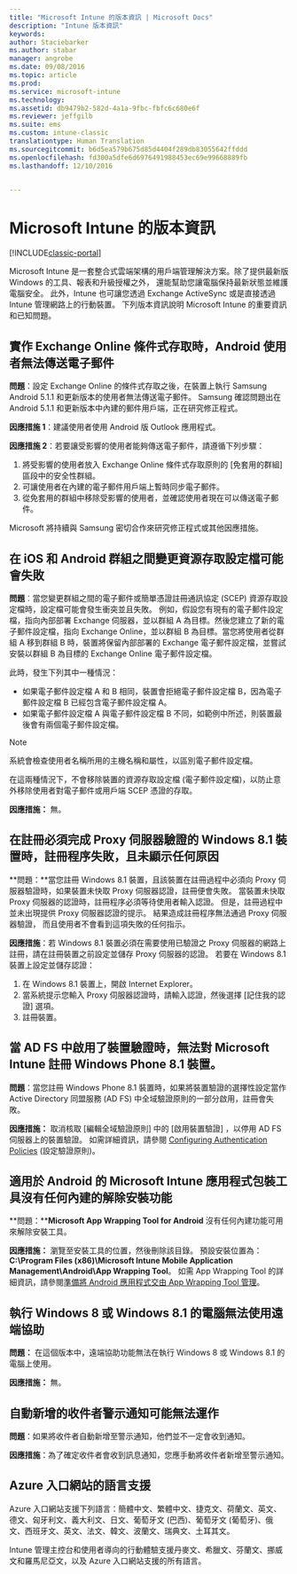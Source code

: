 ```yaml
---
title: "Microsoft Intune 的版本資訊 | Microsoft Docs"
description: "Intune 版本資訊"
keywords: 
author: Staciebarker
ms.author: stabar
manager: angrobe
ms.date: 09/08/2016
ms.topic: article
ms.prod: 
ms.service: microsoft-intune
ms.technology: 
ms.assetid: db9479b2-582d-4a1a-9fbc-fbfc6c680e6f
ms.reviewer: jeffgilb
ms.suite: ems
ms.custom: intune-classic
translationtype: Human Translation
ms.sourcegitcommit: b6d5ea579b675d85d4404f289db83055642ffddd
ms.openlocfilehash: fd300a5dfe6d6976491988453ec69e99668889fb
ms.lasthandoff: 12/10/2016


---
```


# <a name="release-notes-for-microsoft-intune"></a>Microsoft Intune 的版本資訊

[!INCLUDE[classic-portal](../includes/classic-portal.md)]

Microsoft Intune 是一套整合式雲端架構的用戶端管理解決方案。除了提供最新版 Windows 的工具、報表和升級授權之外， 還能幫助您讓電腦保持最新狀態並維護電腦安全。 此外，Intune 也可讓您透過 Exchange ActiveSync 或是直接透過 Intune 管理網路上的行動裝置。 下列版本資訊說明 Microsoft Intune 的重要資訊和已知問題。


## <a name="android-users-cant-send-email-when-conditional-access-for-exchange-online-is-implemented"></a>實作 Exchange Online 條件式存取時，Android 使用者無法傳送電子郵件

**問題**：設定 Exchange Online 的條件式存取之後，在裝置上執行 Samsung Android 5.1.1 和更新版本的使用者無法傳送電子郵件。 Samsung 確認問題出在 Android 5.1.1 和更新版本中內建的郵件用戶端，正在研究修正程式。

**因應措施 1**：建議使用者使用 Android 版 Outlook 應用程式。

**因應措施 2**：若要讓受影響的使用者能夠傳送電子郵件，請遵循下列步驟：

1. 將受影響的使用者放入 Exchange Online 條件式存取原則的 [免套用的群組] 區段中的安全性群組。
2. 可讓使用者在內建的電子郵件用戶端上暫時同步電子郵件。
3. 從免套用的群組中移除受影響的使用者，並確認使用者現在可以傳送電子郵件。

Microsoft 將持續與 Samsung 密切合作來研究修正程式或其他因應措施。



## <a name="changing-resource-access-profiles-between-groups-for-ios-and-android-might-fail"></a>在 iOS 和 Android 群組之間變更資源存取設定檔可能會失敗
**問題**︰當您變更群組之間的電子郵件或簡單憑證註冊通訊協定 (SCEP) 資源存取設定檔時，設定檔可能會發生衝突並且失敗。 例如，假設您有現有的電子郵件設定檔，指向內部部署 Exchange 伺服器，並以群組 A 為目標。然後您建立了新的電子郵件設定檔，指向 Exchange Online，並以群組 B 為目標。當您將使用者從群組 A 移到群組 B 時，裝置將保留內部部署的 Exchange 電子郵件設定檔，並嘗試安裝以群組 B 為目標的 Exchange Online 電子郵件設定檔。

此時，發生下列其中一種情況： 
* 如果電子郵件設定檔 A 和 B 相同，裝置會拒絕電子郵件設定檔 B，因為電子郵件設定檔 B 已經包含電子郵件設定檔 A。
* 如果電子郵件設定檔 A 與電子郵件設定檔 B 不同，如範例中所述，則裝置最後會有兩個電子郵件設定檔。

> [!NOTE]
> 系統會檢查使用者名稱所用的主機名稱和屬性，以區別電子郵件設定檔。

在這兩種情況下，不會移除裝置的資源存取設定檔 (電子郵件設定檔)，以防止意外移除使用者對電子郵件或用戶端 SCEP 憑證的存取。

**因應措施：** 無。

## <a name="when-you-enroll-a-windows-81-device-that-must-authenticate-to-a-proxy-server-the-enrollment-process-fails-with-no-visible-cause"></a>在註冊必須完成 Proxy 伺服器驗證的 Windows 8.1 裝置時，註冊程序失敗，且未顯示任何原因
**問題：**當您註冊 Windows 8.1 裝置，且該裝置在註冊過程中必須向 Proxy 伺服器驗證時，如果裝置未快取 Proxy 伺服器認證，註冊便會失敗。 當裝置未快取 Proxy 伺服器的認證時，註冊程序必須等待使用者輸入認證。 但是，註冊過程中並未出現提供 Proxy 伺服器認證的提示。 結果造成註冊程序無法通過 Proxy 伺服器驗證， 而且使用者不會看到這項失敗的任何指示。

**因應措施**：若 Windows 8.1 裝置必須在需要使用已驗證之 Proxy 伺服器的網路上註冊，請在註冊裝置之前設定並儲存 Proxy 伺服器的認證。 若要在 Windows 8.1 裝置上設定並儲存認證：

1.  在 Windows 8.1 裝置上，開啟 Internet Explorer。
2.  當系統提示您輸入 Proxy 伺服器認證時，請輸入認證，然後選擇 [記住我的認證] 選項。
3.  註冊裝置。

## <a name="windows-phone-81-devices-fail-to-enroll-with-microsoft-intune-when-device-authentication-is-enabled-in-ad-fs"></a>當 AD FS 中啟用了裝置驗證時，無法對 Microsoft Intune 註冊 Windows Phone 8.1 裝置。
**問題**：當您註冊 Windows Phone 8.1 裝置時，如果將裝置驗證的選擇性設定當作 Active Directory 同盟服務 (AD FS) 中全域驗證原則的一部分啟用，註冊會失敗。

**因應措施：** 取消核取 [編輯全域驗證原則]  中的 [啟用裝置驗證] ，以停用 AD FS 伺服器上的裝置驗證。 如需詳細資訊，請參閱 [Configuring Authentication Policies](http://technet.microsoft.com/library/dn486781.aspx) (設定驗證原則)。


## <a name="microsoft-intune-app-wrapping-tool-for-android-has-no-built-in-uninstall-capability"></a>適用於 Android 的 Microsoft Intune 應用程式包裝工具沒有任何內建的解除安裝功能
**問題：****Microsoft App Wrapping Tool for Android** 沒有任何內建功能可用來解除安裝工具。

**因應措施：** 瀏覽至安裝工具的位置，然後刪除該目錄。 預設安裝位置為：**C:\Program Files (x86)\Microsoft Intune Mobile Application Management\Android\App Wrapping Tool**。 如需 App Wrapping Tool 的詳細資訊，請參閱[準備將 Android 應用程式交由 App Wrapping Tool 管理](/intune/deploy-use/prepare-android-apps-for-mobile-application-management-with-the-microsoft-intune-app-wrapping-tool)。

## <a name="remote-assistance-is-not-available-on-computers-that-run-windows-8-or-windows-81"></a>執行 Windows 8 或 Windows 8.1 的電腦無法使用遠端協助
**問題：** 在這個版本中，遠端協助功能無法在執行 Windows 8 或 Windows 8.1 的電腦上使用。

**因應措施：** 無。

## <a name="alert-notifications-for-recipients-that-are-automatically-added-might-not-work"></a>自動新增的收件者警示通知可能無法運作
**問題**：如果將收件者自動新增至警示通知，他們並不一定會收到通知。

**因應措施**：為了確定收件者會收到訊息通知，您應手動將收件者新增至警示通知。

## <a name="language-support-in-the-azure-portal"></a>Azure 入口網站的語言支援
Azure 入口網站支援下列語言：簡體中文、繁體中文、捷克文、荷蘭文、英文、德文、匈牙利文、義大利文、日文、葡萄牙文 (巴西)、葡萄牙文 (葡萄牙)、俄文、西班牙文、英文、法文、韓文、波蘭文、瑞典文、土耳其文。

Intune 管理主控台和使用者導向的行動體驗支援丹麥文、希臘文、芬蘭文、挪威文和羅馬尼亞文，以及 Azure 入口網站支援的所有語言。

